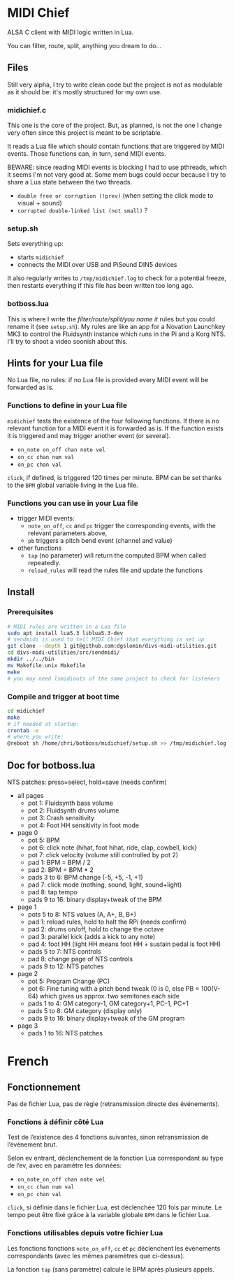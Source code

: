 # MIDI Chief

ALSA C client with MIDI logic written in Lua.

You can filter, route, split, anything you dream to do...

## Files

Still very alpha, I try to write clean code but the project is not as
modulable as it should be: it's mostly structured for my own use.

### midichief.c

This one is the core of the project. But, as planned, is not the one I
change very often since this project is meant to be scriptable.

It reads a Lua file which should contain functions that are triggered
by MIDI events. Those functions can, in turn, send MIDI events.

BEWARE: since reading MIDI events is blocking I had to use pthreads,
which it seems I'm not very good at. Some mem bugs could occur because I try
to share a Lua state between the two threads.

- `double free or corruption (!prev)` (when setting the click mode to
  visual + sound)
- `corrupted double-linked list (not small)` ?

### setup.sh

Sets everything up:

- starts `midichief`
- connects the MIDI over USB and PiSound DIN5 devices

It also regularly writes to `/tmp/midichief.log` to check for a potential
freeze, then restarts everything if this file has been written too long ago.

### botboss.lua

This is where I write the *filter/route/split/you name it* rules but you
could rename it (see `setup.sh`). My rules are like an app for a Novation
Launchkey MK3 to control the Fluidsynth instance which runs in the Pi and a
Korg NTS. I'll try to shoot a video soonish about this.

## Hints for your Lua file

No Lua file, no rules: if no Lua file is provided every MIDI event will be
forwarded as is.

### Functions to define in your Lua file

`midichief` tests the existence of the four following functions. If there is
no relevant function for a MIDI event it is forwarded as is. If the function
exists it is triggered and may trigger another event (or several).

- `on_note on_off chan note vel`
- `on_cc chan num val`
- `on_pc chan val`

`click`, if defined, is triggered 120 times per minute. BPM can be set thanks
to the `BPM` global variable living in the Lua file.

### Functions you can use in your Lua file

- trigger MIDI events:
  - `note_on_off`, `cc` and `pc` trigger the corresponding events, with the
    relevant parameters above,
  - `pb` triggers a pitch bend event (channel and value)
- other functions
  - `tap` (no parameter) will return the computed BPM when called repeatedly.
  - `reload_rules` will read the rules file and update the functions

## Install

### Prerequisites

```sh
# MIDI rules are written in a Lua file
sudo apt install lua5.3 liblua5.3-dev
# sendmidi is used to tell MIDI Chief that everything is set up
git clone --depth 1 git@github.com:dgslomin/divs-midi-utilities.git
cd divs-midi-utilities/src/sendmidi/
mkdir ../../bin
mv Makefile.unix Makefile
make
# you may need lsmidiouts of the same project to check for listeners
```

### Compile and trigger at boot time

```sh
cd midichief
make
# if needed at startup:
crontab -e
# where you write:
@reboot sh /home/chri/botboss/midichief/setup.sh >> /tmp/midichief.log 2>&1
```

## Doc for botboss.lua

NTS patches: press=select, hold=save (needs confirm)

- all pages
  - pot 1: Fluidsynth bass volume
  - pot 2: Fluidsynth drums volume
  - pot 3: Crash sensitivity
  - pot 4: Foot HH sensitivity in foot mode
- page 0
  - pot 5: BPM
  - pot 6: click note (hihat, foot hihat, ride, clap, cowbell, kick}
  - pot 7: click velocity (volume still controlled by pot 2)
  - pad 1: BPM = BPM / 2
  - pad 2: BPM = BPM * 2
  - pads 3 to 6: BPM change (-5, +5, -1, +1)
  - pad 7: click mode (nothing, sound, light, sound+light)
  - pad 8: tap tempo
  - pads 9 to 16: binary display+tweak of the BPM
- page 1
  - pots 5 to 8: NTS values (A, A+, B, B+)
  - pad 1: reload rules, hold to halt the RPi (needs confirm)
  - pad 2: drums on/off, hold to change the octave
  - pad 3: parallel kick (adds a kick to any note)
  - pad 4: foot HH (light HH means foot HH + sustain pedal is foot HH)
  - pads 5 to 7: NTS controls
  - pad 8: change page of NTS controls
  - pads 9 to 12: NTS patches
- page 2
  - pot 5: Program Change (PC)
  - pot 6: Fine tuning with a pitch bend tweak (0 is 0, else PB = 100(V-64)
    which gives us approx. two semitones each side
  - pads 1 to 4: GM category-1, GM category+1, PC-1, PC+1
  - pads 5 to 8: GM category (display only)
  - pads 9 to 16: binary display+tweak of the GM program
- page 3
  - pads 1 to 16: NTS patches

# French

## Fonctionnement

Pas de fichier Lua, pas de règle (retransmission directe des événements).

### Fonctions à définir côté Lua

Test de l’existence des 4 fonctions suivantes, sinon retransmission de
l’événement brut.

Selon ev entrant,
déclenchement de la fonction Lua correspondant au type de l’ev,
avec en paramètre les données:

- `on_note_on_off chan note vel`
- `on_cc chan num val`
- `on_pc chan val`

`click`, si définie dans le fichier Lua, est déclenchée 120 fois par minute.
Le tempo peut être fixé grâce à la variable globale `BPM` dans le fichier Lua.

### Fonctions utilisables depuis votre fichier Lua

Les fonctions fonctions `note_on_off`, `cc` et `pc` déclenchent les évènements
correspondants (avec les mêmes paramètres que ci-dessus).

La fonction `tap` (sans paramètre) calcule le BPM après plusieurs appels.
